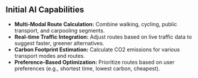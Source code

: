 ## Initial AI Capabilities
- **Multi-Modal Route Calculation:** Combine walking, cycling, public transport, and carpooling segments.
- **Real-time Traffic Integration:** Adjust routes based on live traffic data to suggest faster, greener alternatives.
- **Carbon Footprint Estimation:** Calculate CO2 emissions for various transport modes and routes.
- **Preference-Based Optimization:** Prioritize routes based on user preferences (e.g., shortest time, lowest carbon, cheapest).
